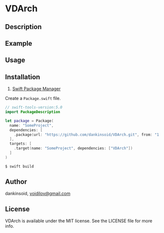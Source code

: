 # VDArch

## Description

## Example

## Usage

## Installation

1. [Swift Package Manager](https://github.com/apple/swift-package-manager)

Create a `Package.swift` file.
```swift
// swift-tools-version:5.0
import PackageDescription

let package = Package(
  name: "SomeProject",
  dependencies: [
    .package(url: "https://github.com/dankinsoid/VDArch.git", from: "1.0.20")
  ],
  targets: [
    .target(name: "SomeProject", dependencies: ["VDArch"])
  ]
)
```
```ruby
$ swift build
```

## Author

dankinsoid, voidilov@gmail.com

## License

VDArch is available under the MIT license. See the LICENSE file for more info.

